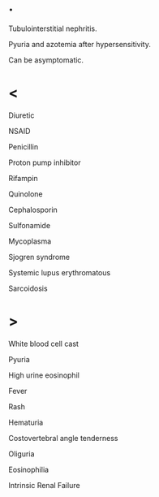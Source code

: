 # .

Tubulointerstitial nephritis.

Pyuria and azotemia after hypersensitivity.

Can be asymptomatic.

# <

Diuretic

NSAID

Penicillin

Proton pump inhibitor

Rifampin

Quinolone

Cephalosporin

Sulfonamide

Mycoplasma

Sjogren syndrome

Systemic lupus erythromatous

Sarcoidosis

# >

White blood cell cast

Pyuria

High urine eosinophil

Fever

Rash

Hematuria

Costovertebral angle tenderness

Oliguria

Eosinophilia

Intrinsic Renal Failure
